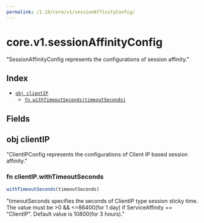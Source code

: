 ```yaml
---
permalink: /1.19/core/v1/sessionAffinityConfig/
---
```


# core.v1.sessionAffinityConfig

"SessionAffinityConfig represents the configurations of session affinity."

## Index

* [`obj clientIP`](#obj-clientip)
  * [`fn withTimeoutSeconds(timeoutSeconds)`](#fn-clientipwithtimeoutseconds)

## Fields

## obj clientIP

"ClientIPConfig represents the configurations of Client IP based session affinity."

### fn clientIP.withTimeoutSeconds

```ts
withTimeoutSeconds(timeoutSeconds)
```

"timeoutSeconds specifies the seconds of ClientIP type session sticky time. The value must be >0 && <=86400(for 1 day) if ServiceAffinity == \"ClientIP\". Default value is 10800(for 3 hours)."